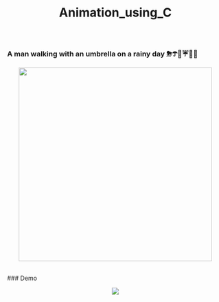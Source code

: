 # <p align="center">Animation_using_C</p>
</br><h3 align= "left">A man walking with an umbrella on a rainy day ⛈☂🌈☔🚶‍♂️</h3> 
<p align="center"><img src="https://media.giphy.com/media/MS0az8du4jir6/giphy.gif" width="450px" /></p>


</br>### Demo

<p align="center"><img src="https://user-images.githubusercontent.com/53649201/95580868-af088080-0a55-11eb-8fa8-b4873ed931f6.gif"></p>






